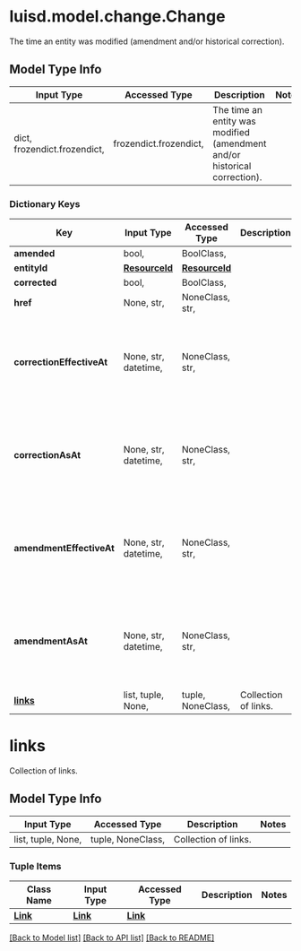 # luisd.model.change.Change

The time an entity was modified (amendment and/or historical correction).

## Model Type Info
Input Type | Accessed Type | Description | Notes
------------ | ------------- | ------------- | -------------
dict, frozendict.frozendict,  | frozendict.frozendict,  | The time an entity was modified (amendment and/or historical correction). | 

### Dictionary Keys
Key | Input Type | Accessed Type | Description | Notes
------------ | ------------- | ------------- | ------------- | -------------
**amended** | bool,  | BoolClass,  |  | 
**entityId** | [**ResourceId**](ResourceId.md) | [**ResourceId**](ResourceId.md) |  | 
**corrected** | bool,  | BoolClass,  |  | 
**href** | None, str,  | NoneClass, str,  |  | [optional] 
**correctionEffectiveAt** | None, str, datetime,  | NoneClass, str,  |  | [optional] value must conform to RFC-3339 date-time
**correctionAsAt** | None, str, datetime,  | NoneClass, str,  |  | [optional] value must conform to RFC-3339 date-time
**amendmentEffectiveAt** | None, str, datetime,  | NoneClass, str,  |  | [optional] value must conform to RFC-3339 date-time
**amendmentAsAt** | None, str, datetime,  | NoneClass, str,  |  | [optional] value must conform to RFC-3339 date-time
**[links](#links)** | list, tuple, None,  | tuple, NoneClass,  | Collection of links. | [optional] 

# links

Collection of links.

## Model Type Info
Input Type | Accessed Type | Description | Notes
------------ | ------------- | ------------- | -------------
list, tuple, None,  | tuple, NoneClass,  | Collection of links. | 

### Tuple Items
Class Name | Input Type | Accessed Type | Description | Notes
------------- | ------------- | ------------- | ------------- | -------------
[**Link**](Link.md) | [**Link**](Link.md) | [**Link**](Link.md) |  | 

[[Back to Model list]](../../README.md#documentation-for-models) [[Back to API list]](../../README.md#documentation-for-api-endpoints) [[Back to README]](../../README.md)


